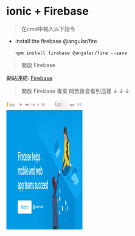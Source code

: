 # ionic + Firebase
>在cmd中輸入以下指令
* install the firebase @angular/fire

      npm install firebase @angular/fire --save
      
      
> 開啟 Firebase

網站連結: [Firebase](https://firebase.google.com/)

> 開啟 Firebase 專案
開啟後會看到這樣 ↓ ↓ ↓

<img src="教程圖片/startfirebase.jpg" width="200px" height="340px">

